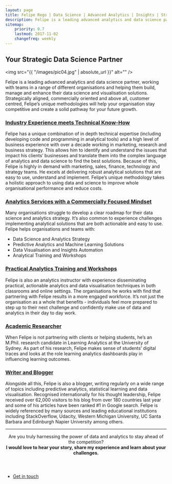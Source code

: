 ```yaml
---
layout: page
title: Felipe Rego | Data Science | Advanced Analytics | Insights | Strategy | feliperego.com.au
description: Felipe is a leading advanced analytics and data science partner, helping teams build, manage and enhance their data science and visualisation solutions in a strategically-aligned, commercially-oriented and customer-centred way.
sitemap:
    priority: 0.7
    lastmod: 2017-11-02
    changefreq: weekly
---
```

## Your Strategic Data Science Partner

<span class="image left"><img src="{{ "/images/pic04.jpg" | absolute_url }}" alt="" /></span>

Felipe is a leading advanced analytics and data science partner, working with teams in a range of different organisations and helping them build, manage and enhance their data science and visualisation solutions. Strategically aligned, commercially oriented and above all, customer centred, Felipe’s unique methodologies will help your organisation stay competitive and create a solid pathway for your future growth.

<h3><a href="{{ "/services/" | absolute_url }}">Industry Experience meets Technical Know-How</a></h3>
Felipe has a unique combination of in depth technical expertise (including developing code and programming in analytical tools) and a high level of business experience with over a decade working in marketing, research and business strategy. This allows him to identify and understand the issues that impact his clients’ businesses and translate them into the complex language of analytics and data science to find the best solutions. Because of this, Felipe is highly in demand with marketing, sales, finance, technology and strategy teams. He excels at delivering robust analytical solutions that are easy to use, understand and implement. Felipe’s unique methodology takes a holistic approach to using data and science to improve whole organisational performance and reduce costs. 

<h3><a href="{{ "/services/" | absolute_url }}">Analytics Services with a Commercially Focused Mindset</a></h3>
Many organisations struggle to develop a clear roadmap for their data science and analytics strategy. It’s also common to experience challenges implementing analytical solutions that are both actionable and easy to use. Felipe helps organisations and teams with:

<ul>
	<li>Data Science and Analytics Strategy</li>
	<li>Predictive Analytics and Machine Learning Solutions</li>
	<li>Data Visualisation and Insights Automation</li>
	<li>Analytical Training and Workshops</li>
</ul>

<h3><a href="{{ "/services/" | absolute_url }}">Practical Analytics Training and Workshops</a></h3>
Felipe is also an analytics instructor with experience disseminating practical, actionable analytics and data visualisation techniques in both classrooms and online settings. The organisations he works with find that partnering with Felipe results in a more engaged workforce. It’s not just the organisation as a whole that benefits - individuals feel more prepared to step up to their next challenge and confidently make use of data and analytics in their day to day work. 

<h3><a href="{{ "/services/" | absolute_url }}">Academic Researcher</a></h3>
When Felipe is not partnering with clients or helping students, he’s an M.Phil. research candidate in Learning Analytics at the University of Sydney. As part of his research, Felipe makes sense of students’ digital traces and looks at the role learning analytics dashboards play in influencing learning outcomes.

<h3><a href="{{ "/blog/" | absolute_url }}">Writer and Blogger</a></h3>
Alongside all this, Felipe is also a blogger, writing regularly on a wide range of topics including predictive analytics, statistical learning and data visualisation. Recognised internationally for his thought leadership, Felipe received over 62,000 visitors to his blog from over 180 countries last year and some of his articles have been ranked #1 in Google search. Felipe is widely referenced by many sources and leading educational institutions including StackOverflow, Udacity, Western Michigan University, UC Santa Barbara and Edinburgh Napier University among others.

<!--
<span class="image left"><img src="{{ "/images/pic05.jpg" | absolute_url }}" alt="" /></span>

On social media, we may share our own thoughts and advance our image notwithstanding spreading musings for different associations and affiliations. With such a critical number of associations with people and relationship on social media, our experience can be over-burden with a considerable measure of information.
-->

<hr>
<header class="major">

Are you truly harnessing the power of data and analytics to stay ahead of the competition?
<br>
<strong>I would love to hear your story, share my experience and learn about your challenges.</strong>

</header>


<ul class="actions fit small">
	<li><a href="mailto:felipe@feliperego.com.au" class="button special fit big">Get in touch</a></li>
</ul>

<!-- Go to www.addthis.com/dashboard to customize your tools --> <script type="text/javascript" src="//s7.addthis.com/js/300/addthis_widget.js#pubid=ra-5a5754f09a4aa453"></script>
